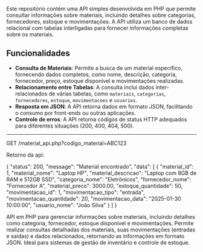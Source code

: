 Este repositório contém uma API simples desenvolvida em PHP que permite consultar informações sobre materiais, incluindo detalhes sobre categorias, fornecedores, estoque e movimentações. A API utiliza um banco de dados relacional com tabelas interligadas para fornecer informações completas sobre os materiais.

## Funcionalidades

- **Consulta de Materiais**: Permite a busca de um material específico, fornecendo dados completos, como nome, descrição, categoria, fornecedor, preço, estoque disponível e movimentações realizadas.
- **Relacionamento entre Tabelas**: A consulta inclui dados inter-relacionados de várias tabelas, como `materiais`, `categorias`, `fornecedores`, `estoque`, `movimentacoes` e `usuarios`.
- **Resposta em JSON**: A API retorna dados em formato JSON, facilitando o consumo por front-ends ou outras aplicações.
- **Controle de erros**: A API retorna códigos de status HTTP adequados para diferentes situações (200, 400, 404, 500).

---

GET /material_api.php?codigo_material=ABC123


Retorno da api:

{
    "status": 200,
    "message": "Material encontrado",
    "data": [
        {
            "material_id": 1,
            "material_nome": "Laptop HP",
            "material_descricao": "Laptop com 8GB de RAM e 512GB SSD",
            "categoria_nome": "Eletrônicos",
            "fornecedor_nome": "Fornecedor A",
            "material_preco": 3000.00,
            "estoque_quantidade": 50,
            "movimentacao_id": 1,
            "movimentacao_tipo": "entrada",
            "movimentacao_quantidade": 20,
            "movimentacao_data": "2025-01-30 10:00:00",
            "usuario_nome": "João Silva"
        }
    ]
}


API em PHP para gerenciar informações sobre materiais, incluindo detalhes como categoria, fornecedor, estoque disponível e movimentações. Permite realizar consultas detalhadas dos materiais, suas movimentações (entradas e saídas) e dados relacionados, retornando as informações em formato JSON. Ideal para sistemas de gestão de inventário e controle de estoque.
